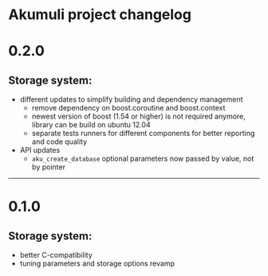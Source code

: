 Akumuli project changelog
=========================

0.2.0
=====
Storage system:
---------------
- different updates to simplify building and dependency management
  - remove dependency on boost.coroutine and boost.context
  - newest version of boost (1.54 or higher) is not required anymore, library can be build on ubuntu 12.04
  - separate tests runners for different components for better reporting and code quality
- API updates
  - `aku_create_database` optional parameters now passed by value, not by pointer

----------------------------  

0.1.0
=====
Storage system:
---------------
- better C-compatibility
- tuning parameters and storage options revamp

